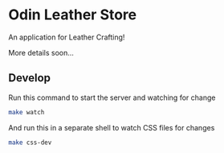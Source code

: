 # Odin Leather Store

An application for Leather Crafting!

More details soon...

## Develop

Run this command to start the server and watching for change

```bash
make watch
```

And run this in a separate shell to watch CSS files for changes

```bash
make css-dev
```
